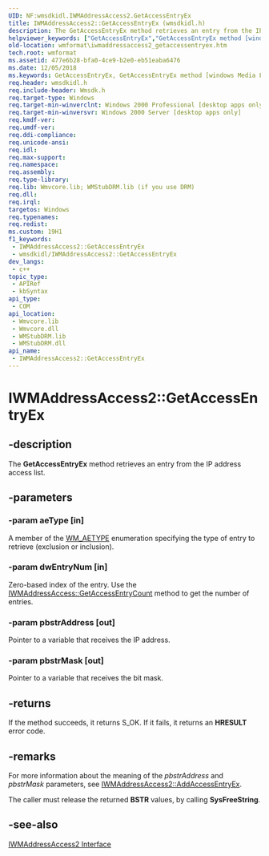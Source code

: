 ```yaml
---
UID: NF:wmsdkidl.IWMAddressAccess2.GetAccessEntryEx
title: IWMAddressAccess2::GetAccessEntryEx (wmsdkidl.h)
description: The GetAccessEntryEx method retrieves an entry from the IP address access list.
helpviewer_keywords: ["GetAccessEntryEx","GetAccessEntryEx method [windows Media Format]","GetAccessEntryEx method [windows Media Format]","IWMAddressAccess2 interface","IWMAddressAccess2 interface [windows Media Format]","GetAccessEntryEx method","IWMAddressAccess2.GetAccessEntryEx","IWMAddressAccess2::GetAccessEntryEx","IWMAddressAccess2GetAccessEntryEx","wmformat.iwmaddressaccess2_getaccessentryex","wmsdkidl/IWMAddressAccess2::GetAccessEntryEx"]
old-location: wmformat\iwmaddressaccess2_getaccessentryex.htm
tech.root: wmformat
ms.assetid: 477e6b28-bfa0-4ce9-b2e0-eb51eaba6476
ms.date: 12/05/2018
ms.keywords: GetAccessEntryEx, GetAccessEntryEx method [windows Media Format], GetAccessEntryEx method [windows Media Format],IWMAddressAccess2 interface, IWMAddressAccess2 interface [windows Media Format],GetAccessEntryEx method, IWMAddressAccess2.GetAccessEntryEx, IWMAddressAccess2::GetAccessEntryEx, IWMAddressAccess2GetAccessEntryEx, wmformat.iwmaddressaccess2_getaccessentryex, wmsdkidl/IWMAddressAccess2::GetAccessEntryEx
req.header: wmsdkidl.h
req.include-header: Wmsdk.h
req.target-type: Windows
req.target-min-winverclnt: Windows 2000 Professional [desktop apps only],Windows Media Format 9 Series SDK, or later versions of the SDK
req.target-min-winversvr: Windows 2000 Server [desktop apps only]
req.kmdf-ver: 
req.umdf-ver: 
req.ddi-compliance: 
req.unicode-ansi: 
req.idl: 
req.max-support: 
req.namespace: 
req.assembly: 
req.type-library: 
req.lib: Wmvcore.lib; WMStubDRM.lib (if you use DRM)
req.dll: 
req.irql: 
targetos: Windows
req.typenames: 
req.redist: 
ms.custom: 19H1
f1_keywords:
 - IWMAddressAccess2::GetAccessEntryEx
 - wmsdkidl/IWMAddressAccess2::GetAccessEntryEx
dev_langs:
 - c++
topic_type:
 - APIRef
 - kbSyntax
api_type:
 - COM
api_location:
 - Wmvcore.lib
 - Wmvcore.dll
 - WMStubDRM.lib
 - WMStubDRM.dll
api_name:
 - IWMAddressAccess2::GetAccessEntryEx
---
```


# IWMAddressAccess2::GetAccessEntryEx


## -description

The <b>GetAccessEntryEx</b> method retrieves an entry from the IP address access list.

## -parameters

### -param aeType [in]

A member of the <a href="/windows/desktop/api/wmsdkidl/ne-wmsdkidl-wm_aetype">WM_AETYPE</a> enumeration specifying the type of entry to retrieve (exclusion or inclusion).

### -param dwEntryNum [in]

Zero-based index of the entry. Use the <a href="/windows/desktop/api/wmsdkidl/nf-wmsdkidl-iwmaddressaccess-getaccessentrycount">IWMAddressAccess::GetAccessEntryCount</a> method to get the number of entries.

### -param pbstrAddress [out]

Pointer to a variable that receives the IP address.

### -param pbstrMask [out]

Pointer to a variable that receives the bit mask.

## -returns

If the method succeeds, it returns S_OK. If it fails, it returns an <b>HRESULT</b> error code.

## -remarks

For more information about the meaning of the <i>pbstrAddress</i> and <i>pbstrMask</i> parameters, see <a href="/windows/desktop/api/wmsdkidl/nf-wmsdkidl-iwmaddressaccess2-addaccessentryex">IWMAddressAccess2::AddAccessEntryEx</a>.

The caller must release the returned <b>BSTR</b> values, by calling <b>SysFreeString</b>.

## -see-also

<a href="/windows/desktop/api/wmsdkidl/nn-wmsdkidl-iwmaddressaccess2">IWMAddressAccess2 Interface</a>

